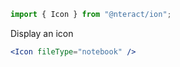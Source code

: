 ```jsx static
import { Icon } from "@nteract/ion";
```

Display an icon

```jsx
<Icon fileType="notebook" />
```
